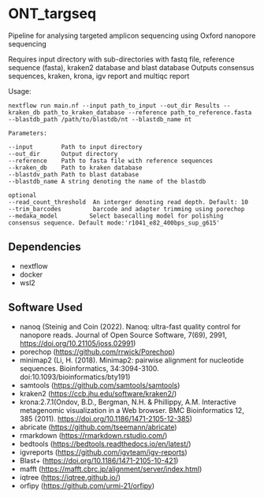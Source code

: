 # ONT_targseq
Pipeline for analysing targeted amplicon sequencing using Oxford nanopore sequencing

Requires input directory with sub-directories with fastq file, reference sequence (fasta), kraken2 database and blast database
Outputs consensus sequences, kraken, krona, igv report and multiqc report



Usage:
```
nextflow run main.nf --input path_to_input --out_dir Results --kraken_db path_to_kraken_database --reference path_to_reference.fasta --blastdb_path /path/to/blastdb/nt --blastdb_name nt
```

```
Parameters:

--input        Path to input directory
--out_dir      Output directory
--reference    Path to fasta file with reference sequences
--kraken_db    Path to kraken database
--blastdv_path Path to blast database
--blastdb_name A string denoting the name of the blastdb

optional
--read_count_threshold  An interger denoting read depth. Default: 10
--trim_barcodes         barcode and adapter trimming using porechop
--medaka_model         Select basecalling model for polishing consensus sequence. Default mode:'r1041_e82_400bps_sup_g615'

```
## Dependencies
* nextflow
* docker
* wsl2
## Software Used
* nanoq (Steinig and Coin (2022). Nanoq: ultra-fast quality control for nanopore reads. Journal of Open Source Software, 7(69), 2991, https://doi.org/10.21105/joss.02991)
* porechop (https://github.com/rrwick/Porechop)
* minimap2 (Li, H. (2018). Minimap2: pairwise alignment for nucleotide sequences. Bioinformatics, 34:3094-3100. doi:10.1093/bioinformatics/bty191)
* samtools (https://github.com/samtools/samtools)
* kraken2 (https://ccb.jhu.edu/software/kraken2/)
* krona:2.7.1(Ondov, B.D., Bergman, N.H. & Phillippy, A.M. Interactive metagenomic visualization in a Web browser. BMC Bioinformatics 12, 385 (2011). https://doi.org/10.1186/1471-2105-12-385)
* abricate (https://github.com/tseemann/abricate)
* rmarkdown (https://rmarkdown.rstudio.com/)
* bedtools (https://bedtools.readthedocs.io/en/latest/)
* igvreports (https://github.com/igvteam/igv-reports)
* Blast+ (https://doi.org/10.1186/1471-2105-10-421)
* mafft (https://mafft.cbrc.jp/alignment/server/index.html)
* iqtree (https://iqtree.github.io/)
* orfipy (https://github.com/urmi-21/orfipy)
